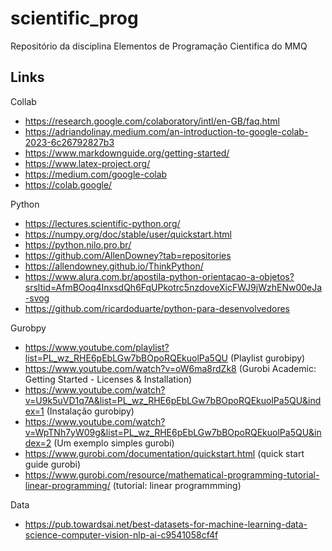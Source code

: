 # scientific_prog
Repositório da disciplina Elementos de Programação Cientifica do MMQ


## Links

Collab
- https://research.google.com/colaboratory/intl/en-GB/faq.html
- https://adriandolinay.medium.com/an-introduction-to-google-colab-2023-6c26792827b3
- https://www.markdownguide.org/getting-started/
- https://www.latex-project.org/
- https://medium.com/google-colab
- https://colab.google/

Python
- https://lectures.scientific-python.org/
- https://numpy.org/doc/stable/user/quickstart.html
- https://python.nilo.pro.br/
- https://github.com/AllenDowney?tab=repositories
- https://allendowney.github.io/ThinkPython/
- https://www.alura.com.br/apostila-python-orientacao-a-objetos?srsltid=AfmBOoq4InxsdQh6FqUPkotrc5nzdoveXicFWJ9jWzhENw00eJa-svog
- https://github.com/ricardoduarte/python-para-desenvolvedores

Gurobpy
- https://www.youtube.com/playlist?list=PL_wz_RHE6pEbLGw7bBOpoRQEkuolPa5QU (Playlist gurobipy)
- https://www.youtube.com/watch?v=oW6ma8rdZk8 (Gurobi Academic: Getting Started - Licenses & Installation)
- https://www.youtube.com/watch?v=U9k5uVD1q7A&list=PL_wz_RHE6pEbLGw7bBOpoRQEkuolPa5QU&index=1 (Instalação gurobipy)
- https://www.youtube.com/watch?v=WpTNh7yW09g&list=PL_wz_RHE6pEbLGw7bBOpoRQEkuolPa5QU&index=2 (Um exemplo simples gurobi)
- https://www.gurobi.com/documentation/quickstart.html (quick start guide gurobi)
- https://www.gurobi.com/resource/mathematical-programming-tutorial-linear-programming/ (tutorial: linear programmming)

Data
- https://pub.towardsai.net/best-datasets-for-machine-learning-data-science-computer-vision-nlp-ai-c9541058cf4f